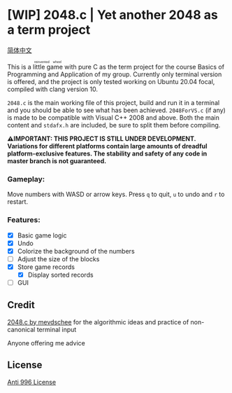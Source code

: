 # [WIP] 2048.c | Yet another 2048 as a term project

[简体中文](README_CN.md)

This is a <ruby><rb>little game</rb><rt>reinvented wheel</rt></ruby> with pure C as the term project for the course Basics of Programming and Application of my group. Currently only terminal version is offered, and the project is only tested working on Ubuntu 20.04 focal, compiled with clang version 10.

`2048.c` is the main working file of this project, build and run it in a terminal and you should be able to see what has been achieved. `2048ForVS.c` (if any) is made to be compatible with Visual C++ 2008 and above. Both the main content and `stdafx.h` are included, be sure to split them before compiling.

**⚠IMPORTANT: THIS PROJECT IS STILL UNDER DEVELOPMENT. Variations for different platforms contain large amounts of dreadful platform-exclusive features. The stability and safety of any code in master branch is not guaranteed.**

### Gameplay:

Move numbers with WASD or arrow keys. Press `q` to quit, `u` to undo and `r` to restart.

### Features:

- [X] Basic game logic
- [X] Undo
- [X] Colorize the background of the numbers
- [ ] Adjust the size of the blocks
- [X] Store game records
  - [X] Display sorted records
- [ ] GUI

## Credit

[2048.c by mevdschee](https://github.com/mevdschee/2048.c) for the algorithmic ideas and practice of non-canonical terminal input

Anyone offering me advice

## License

[Anti 996 License](LICENSE)